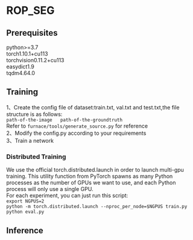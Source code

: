 # ROP_SEG
## Prerequisites
python>=3.7  
torch1.10.1+cu113  
torchvision0.11.2+cu113  
easydict1.9  
tqdm4.64.0  
## Training
1、Create the config file of dataset:train.txt, val.txt and test.txt,the file structure is as follows:  
``path-of-the-image   path-of-the-groundtruth``  
Refer to ``furnace/tools/generate_source.py`` for reference  
2、Modify the config.py according to your requirements  
3、Train a network  
### Distributed Training  
We use the official torch.distributed.launch in order to launch multi-gpu training. This utility function from PyTorch spawns as many Python processes as the number of GPUs we want to use, and each Python process will only use a single GPU.  
For each experiment, you can just run this script:  
```export NGPUS=2```  
```python -m torch.distributed.launch --nproc_per_node=$NGPUS train.py```  
``python eval.py``
## Inference
